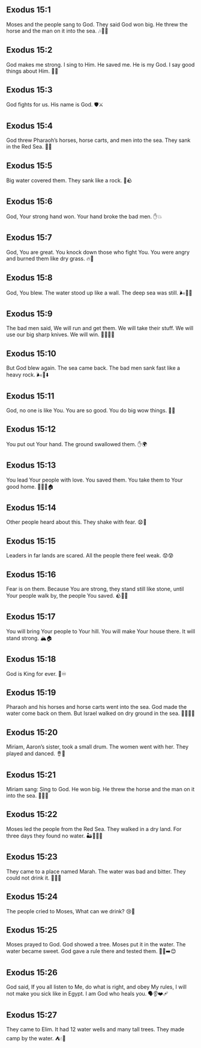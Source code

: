 ## Exodus 15:1
Moses and the people sang to God. They said God won big. He threw the horse and the man on it into the sea. 🎶🌊🐎
## Exodus 15:2
God makes me strong. I sing to Him. He saved me. He is my God. I say good things about Him. 💪🎵
## Exodus 15:3
God fights for us. His name is God. 🛡️⚔️
## Exodus 15:4
God threw Pharaoh’s horses, horse carts, and men into the sea. They sank in the Red Sea. 🌊🐎
## Exodus 15:5
Big water covered them. They sank like a rock. 🌊🪨
## Exodus 15:6
God, Your strong hand won. Your hand broke the bad men. ✋💥
## Exodus 15:7
God, You are great. You knock down those who fight You. You were angry and burned them like dry grass. 🔥🌾
## Exodus 15:8
God, You blew. The water stood up like a wall. The deep sea was still. 🌬️🌊🧱
## Exodus 15:9
The bad men said, We will run and get them. We will take their stuff. We will use our big sharp knives. We will win. 🏃‍♂️💼🔪
## Exodus 15:10
But God blew again. The sea came back. The bad men sank fast like a heavy rock. 🌬️🌊⬇️
## Exodus 15:11
God, no one is like You. You are so good. You do big wow things. 🌟🙌
## Exodus 15:12
You put out Your hand. The ground swallowed them. ✋🌍
## Exodus 15:13
You lead Your people with love. You saved them. You take them to Your good home. 🥰🚶‍♂️🏠
## Exodus 15:14
Other people heard about this. They shake with fear. 😧🫨
## Exodus 15:15
Leaders in far lands are scared. All the people there feel weak. 😟😰
## Exodus 15:16
Fear is on them. Because You are strong, they stand still like stone, until Your people walk by, the people You saved. 🪨🚶‍♀️
## Exodus 15:17
You will bring Your people to Your hill. You will make Your house there. It will stand strong. 🏔️🏠
## Exodus 15:18
God is King for ever. 👑♾️
## Exodus 15:19
Pharaoh and his horses and horse carts went into the sea. God made the water come back on them. But Israel walked on dry ground in the sea. 🐎🌊🚶‍♂️
## Exodus 15:20
Miriam, Aaron’s sister, took a small drum. The women went with her. They played and danced. 🪘💃
## Exodus 15:21
Miriam sang: Sing to God. He won big. He threw the horse and the man on it into the sea. 🎵🌊🐎
## Exodus 15:22
Moses led the people from the Red Sea. They walked in a dry land. For three days they found no water. 🏜️🚶‍♂️🚱
## Exodus 15:23
They came to a place named Marah. The water was bad and bitter. They could not drink it. 🚫💧😖
## Exodus 15:24
The people cried to Moses, What can we drink? 😢💬
## Exodus 15:25
Moses prayed to God. God showed a tree. Moses put it in the water. The water became sweet. God gave a rule there and tested them. 🌳💧➡️😊
## Exodus 15:26
God said, If you all listen to Me, do what is right, and obey My rules, I will not make you sick like in Egypt. I am God who heals you. 🗣️👂❤️‍🩹
## Exodus 15:27
They came to Elim. It had 12 water wells and many tall trees. They made camp by the water. ⛺💧🌴
